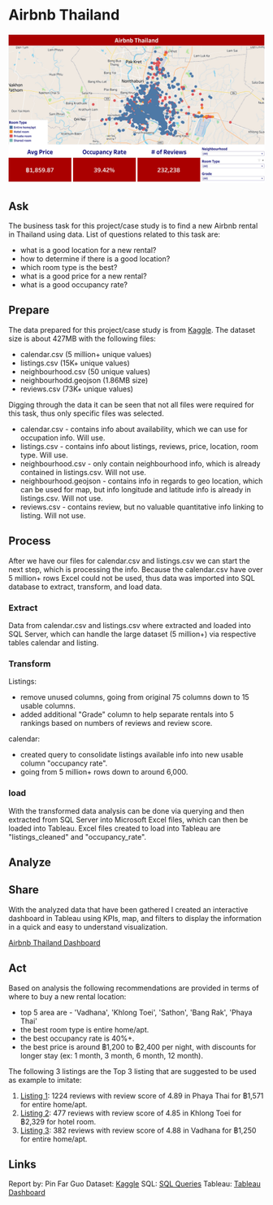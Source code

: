 # Airbnb Thailand
![CoverPage](https://github.com/PinfarGuo/AirbnbThailand/blob/main/AirbnbThailand_CoverPage.jpg)

## Ask
The business task for this project/case study is to find a new Airbnb rental in Thailand using data.
List of questions related to this task are:

 - what is a good location for a new rental?
 - how to determine if there is a good location?
 - which room type is the best?
 - what is a good price for a new rental?
 - what is a good occupancy rate?

## Prepare
The data prepared for this project/case study is from [Kaggle](https://www.kaggle.com/datasets/zhenhaosng/airbnb-in-thailand). The dataset size is about 427MB with the following files:

 - calendar.csv (5 million+ unique values)
 - listings.csv (15K+ unique values)
 - neighbourhood.csv (50 unique values)
 - neighbourhodd.geojson (1.86MB size)
 - reviews.csv (73K+ unique values)

Digging through the data it can be seen that not all files were required for this task, thus only specific files was selected.

 - calendar.csv - contains info about availability, which we can use for occupation info. Will use.
 - listings.csv - contains info about listings, reviews, price, location, room type. Will use.
 - neighbourhood.csv - only contain neighbourhood info, which is already contained in listings.csv. Will not use.
 - neighbourhood.geojson - contains info in regards to geo location, which can be used for map, but info longitude and latitude info is already in listings.csv. Will not use.
 - reviews.csv - contains review, but no valuable quantitative info linking to listing. Will not use.

## Process
After we have our files for calendar.csv and listings.csv we can start the next step, which is processing the info.
Because the calendar.csv have over 5 million+ rows Excel could not be used, thus data was imported into SQL database to extract, transform, and load data.

### Extract
Data from calendar.csv and listings.csv where extracted and loaded into SQL Server, which can handle the large dataset (5 million+) via respective tables calendar and listing.

### Transform
Listings:
 - remove unused columns, going from original 75 columns down to 15 usable columns.
 - added additional "Grade" column to help separate rentals into 5 rankings based on numbers of reviews and review score.

calendar:
- created query to consolidate listings available info into new usable column "occupancy rate". 
- going from 5 million+ rows down to around 6,000. 
 
### load
With the transformed data analysis can be done via querying and then extracted from SQL Server into Microsoft Excel files, which can then be loaded into Tableau.
Excel files created to load into Tableau are "listings_cleaned" and "occupancy_rate".

## Analyze


## Share
With the analyzed data that have been gathered I created an interactive dashboard in Tableau using KPIs, map, and filters to display the information in a quick and easy to understand visualization.

[Airbnb Thailand Dashboard](https://public.tableau.com/app/profile/pinfar.guo/viz/AirbnbThailand_16827895828170/Dashboard1?publish=yes)

## Act
Based on analysis the following recommendations are provided in terms of where to buy a new rental location:
- top 5 area are - 'Vadhana', 'Khlong Toei', 'Sathon', 'Bang Rak', 'Phaya Thai'
- the best room type is entire home/apt.
- the best occupancy rate is 40%+.
- the best price is around ฿1,200 to ฿2,400 per night, with discounts for longer stay (ex: 1 month, 3 month, 6 month, 12 month).

The following 3 listings are the Top 3 listing that are suggested to be used as example to imitate:

 1. [Listing 1](https://www.airbnb.com/rooms/20869092): 1224 reviews with review score of 4.89 in Phaya Thai for ฿1,571 for entire home/apt.
 2. [Listing 2](https://www.airbnb.com/rooms/6013487): 477 reviews with review score of 4.85 in Khlong Toei for ฿2,329 for hotel room.
 3. [Listing 3](https://www.airbnb.com/rooms/7537579): 382 reviews with review score of 4.88 in Vadhana for ฿1,250 for entire home/apt.
 
 ## Links
 Report by: Pin Far Guo
 Dataset: [Kaggle](https://www.kaggle.com/datasets/zhenhaosng/airbnb-in-thailand)
 SQL: [SQL Queries](https://github.com/PinfarGuo/AirbnbThailand/blob/main/AirbnbThailand.sql)
 Tableau: [Tableau Dashboard](https://public.tableau.com/app/profile/pinfar.guo/viz/AirbnbThailand_16827895828170/Dashboard1?publish=yes)
